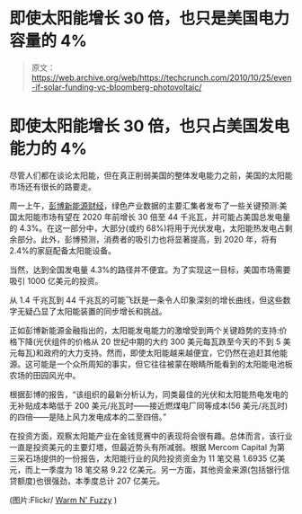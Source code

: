 # 即使太阳能增长 30 倍，也只是美国电力容量的 4%

> 原文：<https://web.archive.org/web/https://techcrunch.com/2010/10/25/even-if-solar-funding-vc-bloomberg-photovoltaic/>

# 即使太阳能增长 30 倍，也只占美国发电能力的 4%

尽管人们都在谈论太阳能，但在真正削弱美国的整体发电能力之前，美国的太阳能市场还有很长的路要走。

周一上午，[彭博新能源财经](https://web.archive.org/web/20221007055757/http://bnef.com/)，绿色产业数据的主要汇集者发布了一些关键预测:美国太阳能市场有望在 2020 年前增长 30 倍至 44 千兆瓦，并可能占美国总发电量的 4.3%。在这一部分中，大部分(或约 68%)将用于光伏发电，太阳能热发电占剩余部分。此外，彭博预测，消费者的吸引力也将显著提高，到 2020 年，将有 2.4%的家庭配备太阳能设备。

当然，达到全国发电量 4.3%的路径并不便宜。为了实现这一目标，美国市场需要吸引 1000 亿美元的投资。

从 1.4 千兆瓦到 44 千兆瓦的可能飞跃是一条令人印象深刻的增长曲线，但这些数字无疑凸显了太阳能装置的同步增长和挑战。

正如彭博新能源金融指出的，太阳能发电能力的激增受到两个关键趋势的支持:价格下降(光伏组件的价格从 20 世纪中期的大约 300 美元每瓦跌至今天的不到 5 美元每瓦)和政府的大力支持。然而，即使太阳能越来越便宜，它仍然在追赶其他能源。这可能是一个众所周知的事实，但它往往被蒙在眼睛所能看到的太阳能电池板农场的田园风光中。

根据彭博的报告，“该组织的最新分析认为，同类最佳的光伏和太阳能热电发电的无补贴成本略低于 200 美元/兆瓦时——接近燃煤电厂同等成本(56 美元/兆瓦时)的四倍——是陆上风力发电成本的二至四倍。”

在投资方面，观察太阳能产业在金钱竞赛中的表现将会很有趣。总体而言，该行业一直是投资美元的主要灯塔，但最近势头有所减弱。根据 Mercom Capital 为第三采石场提供的一份报告，太阳能行业的风险投资资金为 11 笔交易 1.6935 亿美元，而上一季度为 18 笔交易 9.22 亿美元。另一方面，其他资金来源(包括银行信贷额度)也很强劲，本季度总计 207 亿美元。

(图片:Flickr/ [Warm N' Fuzzy](https://web.archive.org/web/20221007055757/http://www.flickr.com/photos/warmnfuzzy/142958645/) )